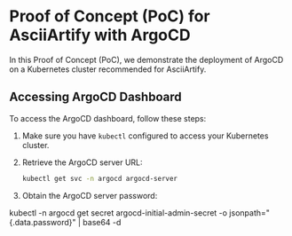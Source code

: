 # Proof of Concept (PoC) for AsciiArtify with ArgoCD

In this Proof of Concept (PoC), we demonstrate the deployment of ArgoCD on a Kubernetes cluster recommended for AsciiArtify.

## Accessing ArgoCD Dashboard

To access the ArgoCD dashboard, follow these steps:

1. Make sure you have `kubectl` configured to access your Kubernetes cluster.

2. Retrieve the ArgoCD server URL:
   ```bash
   kubectl get svc -n argocd argocd-server

3. Obtain the ArgoCD server password:

kubectl -n argocd get secret argocd-initial-admin-secret -o jsonpath="{.data.password}" | base64 -d
